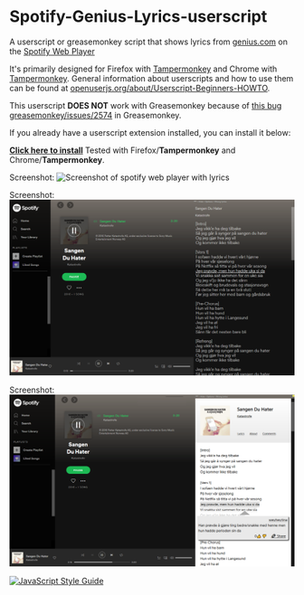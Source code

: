 # Spotify-Genius-Lyrics-userscript
A userscript or greasemonkey script that shows lyrics from [genius.com](https://genius.com/) on the [Spotify Web Player](https://open.spotify.com/)

It's primarily designed for Firefox with [Tampermonkey](https://addons.mozilla.org/en-US/firefox/addon/tampermonkey/) and Chrome with [Tampermonkey](https://www.tampermonkey.net/).
General information about userscripts and how to use them can be found at [openuserjs.org/about/Userscript-Beginners-HOWTO](https://openuserjs.org/about/Userscript-Beginners-HOWTO).

This userscript **DOES NOT** work with Greasemonkey because of [this bug greasemonkey/issues/2574](https://github.com/greasemonkey/greasemonkey/issues/2574) in Greasemonkey.

If you already have a userscript extension installed, you can install it below:


[**Click here to install**](https://openuserjs.org/install/cuzi/Spotify_Genius_Lyrics.user.js) 
Tested with Firefox/**Tampermonkey** and Chrome/**Tampermonkey**.

Screenshot:
![Screenshot of spotify web player with lyrics](screenshot.png)

Screenshot:
![Screenshot with the spotify theme enabled](screenshotReactSpotifyTheme.png)

Screenshot:
![Screenshot with the new theme genius theme enabled](screenshotReactGeniusTheme.png)

[![JavaScript Style Guide](https://img.shields.io/badge/code_style-standard-brightgreen.svg)](https://standardjs.com)
